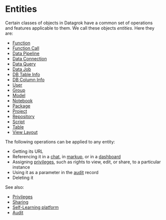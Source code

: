 <!-- TITLE: Entities -->
<!-- SUBTITLE: -->

# Entities

Certain classes of objects in Datagrok have a common set of operations and features applicable to them. We call these
objects _entities_. Here they are:

* [Function](functions/function.md)
* [Function Call](functions/function-call.md)
* [Data Pipeline](../access/data-pipeline.md)
* [Data Connection](../access/data-connection.md)
* [Data Query](../access/data-query.md)
* [Data Job](../access/data-job.md)
* [DB Table Info](../access/db-table-info.md)
* [DB Column Info](../access/db-column-info.md)
* [User](../govern/user.md)
* [Group](../govern/group.md)
* [Model](../learn/predictive-modeling.md)
* [Notebook](../compute/jupyter-notebook.md)
* [Package](../develop/develop.md#packages)
* [Project](project.md)
* [Repository](../access/connectors/git.md)
* [Script](../compute/scripting.md)
* [Table](table.md)
* [View Layout](../visualize/view-layout.md)

The following operations can be applied to any entity:

* Getting its URL
* Referencing it in a [chat](../collaborate/chat.md), in [markup](markup.md), or in a [dashboard](dashboard.md)
* Assigning [privileges](../govern/authorization.md), such as rights to view, edit, or share, to a particular instance
* Using it as a parameter in the [audit](../govern/audit.md) record
* Deleting it

See also:

* [Privileges](../govern/authorization.md)
* [Sharing](../collaborate/sharing.md)
* [Self-Learning platform](../learn/self-learning-platform.md)
* [Audit](../govern/audit.md)
